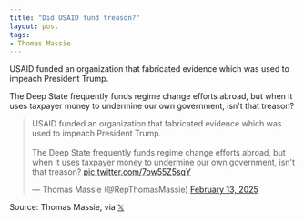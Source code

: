 ```yaml
---
title: "Did USAID fund treason?"
layout: post
tags:
- Thomas Massie
---
```


USAID funded an organization that fabricated evidence which was used to impeach President Trump.

The Deep State frequently funds regime change efforts abroad, but when it uses taxpayer money to undermine our own government, isn't that treason?

<blockquote class="twitter-tweet"><p lang="en" dir="ltr">USAID funded an organization that fabricated evidence which was used to impeach President Trump.<br><br>The Deep State frequently funds regime change efforts abroad, but when it uses taxpayer money to undermine our own government, isn&#39;t that treason? <a href="https://t.co/7ow55Z5sqY">pic.twitter.com/7ow55Z5sqY</a></p>&mdash; Thomas Massie (@RepThomasMassie) <a href="https://twitter.com/RepThomasMassie/status/1890186529676447864?ref_src=twsrc%5Etfw">February 13, 2025</a></blockquote> <script async src="https://platform.twitter.com/widgets.js" charset="utf-8"></script>

Source: Thomas Massie, via [𝕏](https://x.com)
